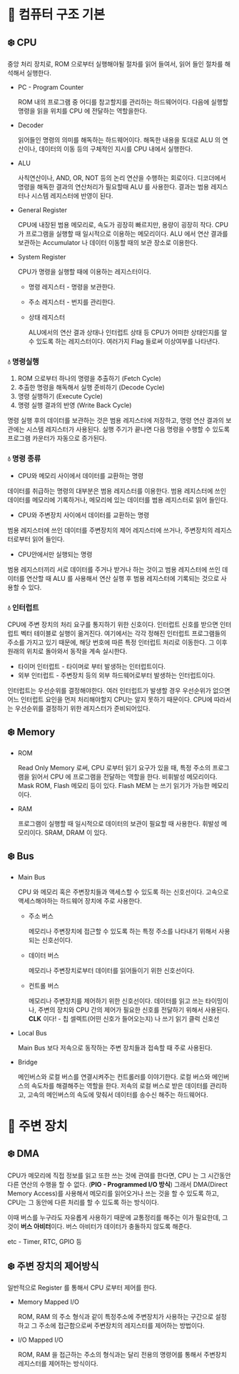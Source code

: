 # 📗 컴퓨터 구조 기본

## ❄️ CPU

중앙 처리 장치로, ROM 으로부터 실행해야될 절차를 읽어 들여서, 읽어 들인 절차를 해석해서 실행한다. 

- PC - Program Counter
    
    ROM 내의 프로그램 중 어디를 참고할지를 관리하는 하드웨어이다. 다음에 실행할 명령을 읽을 위치를 CPU 에 전달하는 역할을한다.
    
- Decoder
    
    읽어들인 명령의 의미를 해독하는 하드웨어이다. 해독한 내용을 토대로 ALU 의 연산이나, 데이터의 이동 등의 구체적인 지시를 CPU 내에서 실행한다.
    
- ALU
    
    사칙연산이나, AND, OR, NOT 등의 논리 연산을 수행하는 회로이다. 디코더에서 명령을 해독한 결과의 연산처리가 필요할때 ALU 를 사용한다. 결과는 범용 레지스터나 시스템 레지스터에 반영이 된다.
    
- General Register
    
    CPU에 내장된 범용 메모리로, 속도가 굉장히 빠르지만, 용량이 굉장히 작다. CPU가 프로그램을 실행할 때 일시적으로 이용하는 메모리이다. ALU 에서 연산 결과를 보관하는 Accumulator 나 데이터 이동할 때의 보관 장소로 이용한다.
    
- System Register
    
    CPU가 명령을 실행할 때에 이용하는 레지스터이다. 
    
    - 명령 레지스터 - 명령을 보관한다.
    - 주소 레지스터 - 번지를 관리한다.
    - 상태 레지스터
        
        ALU에서의 연산 결과 상태나 인터럽트 상태 등 CPU가 어떠한 상태인지를 알 수 있도록 하는 레지스터이다. 여러가지 Flag 들로써 이상여부를 나타낸다.
        
    
### 💧 명령실행
    
1. ROM 으로부터 하나의 명령을 추출하기 (Fetch Cycle)
2. 추출한 명령을 해독해서 실행 준비하기 (Decode Cycle)
3. 명령 실행하기 (Execute Cycle)
4. 명령 실행 결과의 반영 (Write Back Cycle)

명령 실행 후의 데이터를 보관하는 것은 범용 레지스터에 저장하고, 명령 연산 결과의 보관에는 시스템 레지스터가 사용된다. 실행 주기가 끝나면 다음 명령을 수행할 수 있도록 프로그램 카운터가 자동으로 증가된다.

### 💧 명령 종류

- CPU와 메모리 사이에서 데이터를 교환하는 명령

데이터를 취급하는 명령의 대부분은 범용 레지스터를 이용한다. 범용 레지스터에 쓰인 데이터를 메모리에 기록하거나, 메모리에 있는 데이터를 범용 레지스터로 읽어 들인다. 

- CPU와 주변장치 사이에서 데이터를 교환하는 명령

범용 레지스터에 쓰인 데이터를 주변장치의 제어 레지스터에 쓰거나, 주변장치의 레지스터로부터 읽어 들인다.

- CPU안에서만 실행되는 명령

범용 레지스터끼리 서로 데이터를 주거나 받거나 하는 것이고 범용 레지스터에 쓰인 데이터를 연산할 때 ALU 를 사용해서 연산 실행 후 범용 레지스터에 기록되는 것으로 사용할 수 있다.

### 💧 인터럽트

CPU에 주변 장치의 처리 요구를 통지하기 위한 신호이다. 인터럽트 신호를 받으면 인터럽트 벡터 테이블로 실행이 옮겨진다. 여기에서는 각각 정해진 인터럽트 프로그램들의 주소를 가지고 있기 때문에, 해당 번호에 따른 특정 인터럽트 처리로 이동한다. 그 이후 원래의 위치로 돌아와서 동작을 계속 실시한다.

- 타이머 인터럽트 - 타이머로 부터 발생하는 인터럽트이다.
- 외부 인터럽트 - 주변장치 등의 외부 하드웨어로부터 발생하는 인터럽트이다.

인터럽트는 우선순위를 결정해야한다. 여러 인터럽트가 발생할 경우 우선순위가 없으면 어느 인터럽트 요인을 먼저 처리해야할지 CPU는 알지 못하기 때문이다. CPU에 따라서는 우선순위를 결정하기 위한 레지스터가 준비되어있다.

## ❄️ Memory

- ROM
    
    Read Only Memory 로써, CPU 로부터 읽기 요구가 있을 때, 특정 주소의 프로그램을 읽어서 CPU 에 프로그램을 전달하는 역할을 한다. 비휘발성 메모리이다. Mask ROM, Flash 메모리 등이 있다. Flash MEM 는 쓰기 읽기가 가능한 메모리이다. 
    
- RAM
    
    프로그램이 실행할 때 일시적으로 데이터의 보관이 필요할 때 사용한다. 휘발성 메모리이다. SRAM, DRAM 이 있다.
    

## ❄️ Bus

- Main Bus
    
    CPU 와 메모리 혹은 주변장치들과 액세스할 수 있도록 하는 신호선이다. 고속으로 액세스해야하는 하드웨어 장치에 주로 사용한다.
    
    - 주소 버스
        
        메모리나 주변장치에 접근할 수 있도록 하는 특정 주소를 나타내기 위해서 사용되는 신호선이다.
        
    - 데이터 버스
        
        메모리나 주변장치로부터 데이터를 읽어들이기 위한 신호선이다.
        
    - 컨트롤 버스
        
        메모리나 주변장치를 제어하기 위한 신호선이다. 데이터를 읽고 쓰는 타이밍이나, 주변의 장치와 CPU 간의 제어가 필요한 신호를 전달하기 위해서 사용된다. **CLK** 이다! - 칩 셀렉트(어떤 신호가 들어오는지) 나 쓰기 읽기 클럭 신호선
        
- Local Bus
    
    Main Bus 보다 저속으로 동작하는 주변 장치들과 접속할 때 주로 사용된다. 
    
- Bridge
    
    메인버스와 로컬 버스를 연결시켜주는 컨트롤러를 이야기한다. 로컬 버스와 메인버스의 속도차를 해결해주는 역할을 한다. 저속의 로컬 버스로 받은 데이터를 관리하고, 고속의 메인버스의 속도에 맞춰서 데이터를 송수신 해주는 하드웨어다.
    

# 📘 주변 장치

## ❄️ DMA

CPU가 메모리에 직접 정보를 읽고 또한 쓰는 것에 관여를 한다면, CPU 는 그 시간동안 다른 연산의 수행을 할 수 없다. (**PIO - Programmed I/O 방식**) 그래서 DMA(Direct Memory Access)를 사용해서 메모리를 읽어오거나 쓰는 것을 할 수 있도록 하고, CPU는 그 동안에 다른 처리를 할 수 있도록 하는 방식이다.

이때 버스를 누구라도 자유롭게 사용하기 때문에 교통정리를 해주는 이가 필요한데, 그것이 **버스 아비터**이다. 버스 아비터가 데이터가 충돌하지 않도록 해준다.

etc -  Timer, RTC, GPIO 등

## ❄️ 주변 장치의 제어방식

일반적으로 Register 를 통해서 CPU 로부터 제어를 한다. 

- Memory Mapped I/O
    
    ROM, RAM 의 주소 형식과 같이 특정주소에 주변장치가 사용하는 구간으로 설정하고 그 주소에 접근함으로써 주변장치의 레지스터를 제어하는 방법이다.
    
- I/O Mapped I/O
    
    ROM, RAM 을 접근하는 주소의 형식과는 달리 전용의 명령어를 통해서 주변장치 레지스터를 제어하는 방식이다.